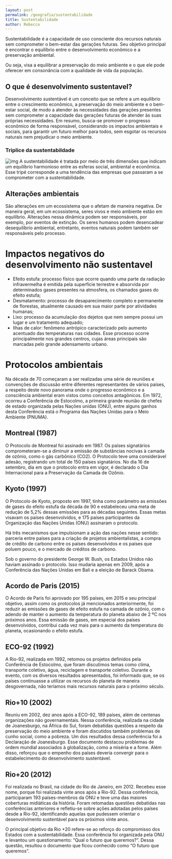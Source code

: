 ```yaml
---
layout: post
permalink: /geografia/sustentabilidade
title: Sustentabilidade
author: Rebecca
---
```


Sustentabilidade é a capacidade de uso consciente dos recursos naturais sem comprometer o bem-estar das gerações futuras. Seu objetivo principal é encontrar o equilíbrio entre o desenvolvimento econômico e a preservação ambiental.

Ou seja, visa a equilibrar a preservação do meio ambiente e o que ele pode oferecer em consonância com a qualidade de vida da população.

## O que é desenvolvimento sustentavel?
Desenvolvimento sustentável é um conceito que se refere a um equilíbrio entre o crescimento econômico, a preservação do meio ambiente e o bem-estar social, de modo a atender às necessidades das gerações presentes sem comprometer a capacidade das gerações futuras de atender às suas próprias necessidades. Em resumo, busca-se promover o progresso econômico de forma responsável, considerando os impactos ambientais e sociais, para garantir um futuro melhor para todos, sem esgotar os recursos naturais nem prejudicar o meio ambiente.

### Triplice da sustentabildade
![img](https://s1.static.brasilescola.uol.com.br/img/2019/04/tripe-sustentabilidade.jpg)
A sustentabilidade é tratada por meio de três dimensões que indicam um equilíbrio harmonioso entre as esferas social, ambiental e econômica. Esse tripé corresponde a uma tendência das empresas que passaram a se comprometer com a sustentabilidade.

## Alterações ambientais
São alterações em um ecossistema que o afetam de maneira negativa. De maneira geral, em um ecossistema, seres vivos e meio ambiente estão em equilíbrio. Alterações nessa dinâmica podem ser responsáveis, por exemplo, por eventos de extinção. Os seres humanos podem desencadear desequilíbrio ambiental, entretanto, eventos naturais podem também ser responsáveis pelo processo.

# Impactos negativos do desenvolvimento não sustentavel
- Efeito estufa: processo físico que ocorre quando uma parte da radiação infravermelha é emitida pela superfície terrestre e absorvida por determinados gases presentes na atmosfera, os chamados gases do efeito estufa;
- Desmatamento: processo de desaparecimento completo e permanente de florestas, atualmente causado em sua maior parte por atividades humanas;
- Lixo: processo da acumulação dos dejetos que nem sempre possui um lugar e um tratamento adequado;
- Ilhas de calor: fenômeno antrópico caracterizado pelo aumento acentuado das temperaturas nas cidades. Esse processo ocorre principalmente nos grandes centros, cujas áreas principais são marcadas pelo grande adensamento urbano.

# Protocolos ambientais
Na década de 70 começaram a ser realizadas uma série de reuniões e convenções de discussão entre diferentes representantes de vários países, a respeito deste novo panorama onde o progresso econômico e a consciência ambiental eram vistos como conceitos antagônicos. Em 1972, ocorreu a Conferência de Estocolmo, a primeira grande reunião de chefes de estado organizada pelas Nações unidas (ONU), entre alguns ganhos desta Conferência está o Programa das Nações Unidas para o Meio Ambiente (PNUMA).

## Montreal (1987)
O Protocolo de Montreal foi assinado em 1987. Os países signatários comprometeram-se a diminuir a emissão de substâncias nocivas à camada de ozônio, como o gás carbônico (CO2). O Protocolo teve uma considerável adesão, registrando um total de 150 países signatários. No dia 16 de setembro, dia em que o protocolo entra em vigor, é declarado o Dia Internacional para a Preservação da Camada de Ozônio.

## Kyoto (1997)
O Protocolo de Kyoto, proposto em 1997, tinha como parâmetro as emissões de gases do efeito estufa da década de 90 e estabeleceu uma meta de redução de 5,2% dessas emissões para as décadas seguintes. Essas metas visavam os países desenvolvidos, e 175 países participantes da Organização das Nações Unidas (ONU) assinaram o protocolo.

Há três mecanismos que impulsionam a ação das nações nesse sentido: parceria entre países para a criação de projetos ambientalistas, a compra de crédito de carbono entre os países desenvolvidos e os países que poluem pouco, e o mercado de créditos de carbono.

Sob o governo do presidente George W. Bush, os Estados Unidos não haviam assinado o protocolo. Isso mudaria apenas em 2009, após a Conferência das Nações Unidas em Bali e a eleição de Barack Obama.

## Acordo de Paris  (2015)
O Acordo de Paris foi aprovado por 195 países, em 2015 e seu principal objetivo, assim como os protocolos já mencionados anteriormente, foi reduzir as emissões de gases de efeito estufa na camada de ozônio, com o adendo de manter o aumento da temperatura do planeta abaixo de 2 ºC nos próximos anos. Essa emissão de gases, em especial dos países desenvolvidos, contribui cada vez mais para o aumento da temperatura do planeta, ocasionando o efeito estufa.

## ECO-92 (1992)
A Rio-92, realizada em 1992, retomou os projetos definidos pela Conferência de Estocolmo, que foram discutimos temas como clima, transporte coletivo, água, reciclagem e transporte coletivo. Durante o evento, com os diversos resultados apresentados, foi informado que, se os países continuasse a utilizar os recursos do planeta de maneira desgovernada, não teríamos mais recursos naturais para o próximo século.

## Rio+10 (2002)
Reuniu em 2002, dez anos após a ECO-92, 189 países, além de centenas organizações não governamentais. Nessa conferência, realizada na cidade de Joanesburgo, na África do Sul, foram debatidas questões a respeito da preservação do meio ambiente e foram discutidos também problemas de cunho social, como a pobreza. Um dos resultados dessa conferência foi a Declaração de Joanesburgo. Esse documento destacou problemas de ordem mundial associados à globalização, como a miséria e a fome. Além disso, reforçou que o empenho dos países deveria convergir para o estabelecimento do desenvolvimento sustentável.

## Rio+20 (2012)
Foi realizada no Brasil, na cidade do Rio de Janeiro, em 2012. Recebeu esse nome, porque foi realizada vinte anos após a Rio-92. Dessa conferência, participaram 193 países-membros da ONU e teve uma das maiores coberturas midiáticas da história. Foram retomadas questões debatidas nas conferências anteriores e refletiu-se sobre ações adotadas pelos países desde a Rio-92, identificando aquelas que pudessem orientar o desenvolvimento sustentável para os próximos vinte anos.

O principal objetivo da Rio +20 refere-se ao reforço do compromisso dos Estados com a sustentabilidade. Essa conferência foi organizada pela ONU e levantou um questionamento: “Qual o futuro que queremos?”. Dessa questão, resultou o documento que ficou conhecido como “O futuro que queremos”.
